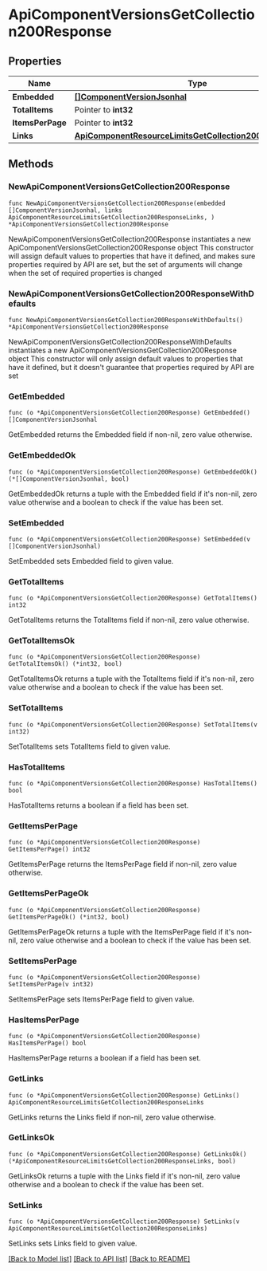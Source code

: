# ApiComponentVersionsGetCollection200Response

## Properties

Name | Type | Description | Notes
------------ | ------------- | ------------- | -------------
**Embedded** | [**[]ComponentVersionJsonhal**](ComponentVersionJsonhal.md) |  | 
**TotalItems** | Pointer to **int32** |  | [optional] 
**ItemsPerPage** | Pointer to **int32** |  | [optional] 
**Links** | [**ApiComponentResourceLimitsGetCollection200ResponseLinks**](ApiComponentResourceLimitsGetCollection200ResponseLinks.md) |  | 

## Methods

### NewApiComponentVersionsGetCollection200Response

`func NewApiComponentVersionsGetCollection200Response(embedded []ComponentVersionJsonhal, links ApiComponentResourceLimitsGetCollection200ResponseLinks, ) *ApiComponentVersionsGetCollection200Response`

NewApiComponentVersionsGetCollection200Response instantiates a new ApiComponentVersionsGetCollection200Response object
This constructor will assign default values to properties that have it defined,
and makes sure properties required by API are set, but the set of arguments
will change when the set of required properties is changed

### NewApiComponentVersionsGetCollection200ResponseWithDefaults

`func NewApiComponentVersionsGetCollection200ResponseWithDefaults() *ApiComponentVersionsGetCollection200Response`

NewApiComponentVersionsGetCollection200ResponseWithDefaults instantiates a new ApiComponentVersionsGetCollection200Response object
This constructor will only assign default values to properties that have it defined,
but it doesn't guarantee that properties required by API are set

### GetEmbedded

`func (o *ApiComponentVersionsGetCollection200Response) GetEmbedded() []ComponentVersionJsonhal`

GetEmbedded returns the Embedded field if non-nil, zero value otherwise.

### GetEmbeddedOk

`func (o *ApiComponentVersionsGetCollection200Response) GetEmbeddedOk() (*[]ComponentVersionJsonhal, bool)`

GetEmbeddedOk returns a tuple with the Embedded field if it's non-nil, zero value otherwise
and a boolean to check if the value has been set.

### SetEmbedded

`func (o *ApiComponentVersionsGetCollection200Response) SetEmbedded(v []ComponentVersionJsonhal)`

SetEmbedded sets Embedded field to given value.


### GetTotalItems

`func (o *ApiComponentVersionsGetCollection200Response) GetTotalItems() int32`

GetTotalItems returns the TotalItems field if non-nil, zero value otherwise.

### GetTotalItemsOk

`func (o *ApiComponentVersionsGetCollection200Response) GetTotalItemsOk() (*int32, bool)`

GetTotalItemsOk returns a tuple with the TotalItems field if it's non-nil, zero value otherwise
and a boolean to check if the value has been set.

### SetTotalItems

`func (o *ApiComponentVersionsGetCollection200Response) SetTotalItems(v int32)`

SetTotalItems sets TotalItems field to given value.

### HasTotalItems

`func (o *ApiComponentVersionsGetCollection200Response) HasTotalItems() bool`

HasTotalItems returns a boolean if a field has been set.

### GetItemsPerPage

`func (o *ApiComponentVersionsGetCollection200Response) GetItemsPerPage() int32`

GetItemsPerPage returns the ItemsPerPage field if non-nil, zero value otherwise.

### GetItemsPerPageOk

`func (o *ApiComponentVersionsGetCollection200Response) GetItemsPerPageOk() (*int32, bool)`

GetItemsPerPageOk returns a tuple with the ItemsPerPage field if it's non-nil, zero value otherwise
and a boolean to check if the value has been set.

### SetItemsPerPage

`func (o *ApiComponentVersionsGetCollection200Response) SetItemsPerPage(v int32)`

SetItemsPerPage sets ItemsPerPage field to given value.

### HasItemsPerPage

`func (o *ApiComponentVersionsGetCollection200Response) HasItemsPerPage() bool`

HasItemsPerPage returns a boolean if a field has been set.

### GetLinks

`func (o *ApiComponentVersionsGetCollection200Response) GetLinks() ApiComponentResourceLimitsGetCollection200ResponseLinks`

GetLinks returns the Links field if non-nil, zero value otherwise.

### GetLinksOk

`func (o *ApiComponentVersionsGetCollection200Response) GetLinksOk() (*ApiComponentResourceLimitsGetCollection200ResponseLinks, bool)`

GetLinksOk returns a tuple with the Links field if it's non-nil, zero value otherwise
and a boolean to check if the value has been set.

### SetLinks

`func (o *ApiComponentVersionsGetCollection200Response) SetLinks(v ApiComponentResourceLimitsGetCollection200ResponseLinks)`

SetLinks sets Links field to given value.



[[Back to Model list]](../README.md#documentation-for-models) [[Back to API list]](../README.md#documentation-for-api-endpoints) [[Back to README]](../README.md)


